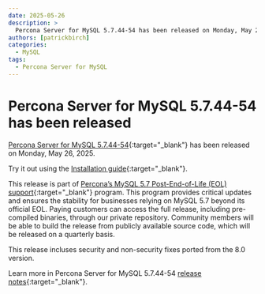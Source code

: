 ```yaml
---
date: 2025-05-26
description: >
  Percona Server for MySQL 5.7.44-54 has been released on Monday, May 26, 2025.
authors: [patrickbirch]
categories:
  - MySQL
tags:
  - Percona Server for MySQL
---
```


# Percona Server for MySQL 5.7.44-54 has been released

<!-- more -->

[Percona Server for MySQL 5.7.44-54](https://docs.percona.com/percona-server/5.7/){:target="_blank"} has been released on Monday, May 26, 2025.

Try it out using the [Installation guide](https://docs.percona.com/percona-server/5.7/installation.html){:target="_blank"}.

This release is part of [Percona’s MySQL 5.7 Post-End-of-Life (EOL) support](https://www.percona.com/post-mysql-5-7-eol-support){:target="_blank"} program. This program provides critical updates and ensures the stability for businesses relying on MySQL 5.7 beyond its official EOL. Paying customers can access the full release, including pre-compiled binaries, through our private repository. Community members will be able to build the release from publicly available source code, which will be released on a quarterly basis.

This release incluses security and non-security fixes ported from the 8.0 version.

Learn more in Percona Server for MySQL 5.7.44-54 [release notes](https://docs.percona.com/percona-server/5.7/release-notes/5.7.44-54.html){:target="_blank"}.
